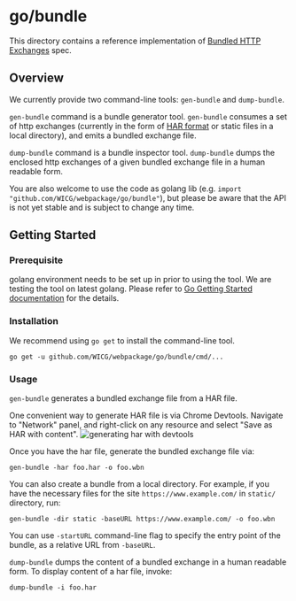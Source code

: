 # go/bundle
This directory contains a reference implementation of [Bundled HTTP Exchanges](https://wicg.github.io/webpackage/draft-yasskin-wpack-bundled-exchanges.html) spec.

## Overview
We currently provide two command-line tools: `gen-bundle` and `dump-bundle`.

`gen-bundle` command is a bundle generator tool. `gen-bundle` consumes a set of http exchanges (currently in the form of [HAR format](https://w3c.github.io/web-performance/specs/HAR/Overview.html) or static files in a local directory), and emits a bundled exchange file.

`dump-bundle` command is a bundle inspector tool. `dump-bundle` dumps the enclosed http exchanges of a given bundled exchange file in a human readable form.

You are also welcome to use the code as golang lib (e.g. `import "github.com/WICG/webpackage/go/bundle"`), but please be aware that the API is not yet stable and is subject to change any time.

## Getting Started

### Prerequisite
golang environment needs to be set up in prior to using the tool. We are testing the tool on latest golang. Please refer to [Go Getting Started documentation](https://golang.org/doc/install) for the details.

### Installation
We recommend using `go get` to install the command-line tool.

```
go get -u github.com/WICG/webpackage/go/bundle/cmd/...
```

### Usage
`gen-bundle` generates a bundled exchange file from a HAR file.

One convenient way to generate HAR file is via Chrome Devtools. Navigate to "Network" panel, and right-click on any resource and select "Save as HAR with content".
![generating har with devtools](https://raw.githubusercontent.com/WICG/webpackage/master/go/bundle/har-devtools.png)

Once you have the har file, generate the bundled exchange file via:
```
gen-bundle -har foo.har -o foo.wbn
```

You can also create a bundle from a local directory. For example, if you have the necessary files for the site `https://www.example.com/` in `static/` directory, run:
```
gen-bundle -dir static -baseURL https://www.example.com/ -o foo.wbn
```
You can use `-startURL` command-line flag to specify the entry point of the bundle, as a relative URL from `-baseURL`.

`dump-bundle` dumps the content of a bundled exchange in a human readable form. To display content of a har file, invoke:
```
dump-bundle -i foo.har
```
